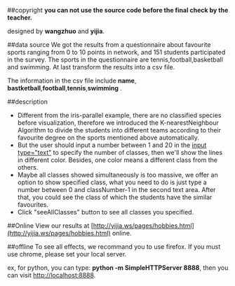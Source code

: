 ##copyright
__you can not use the source code before the final check by the teacher.__

designed by __wangzhuo__ and __yijia__.

##data source
We got the results from a questionnaire about favourite sports ranging from 0 to 10 points in network, and 151 students participated in the survey. The sports in the questionnaire are tennis,football,basketball and swimming. At last transform the results into a csv file.

The information in the csv file include __name__, __bastketball__,__football__,__tennis__,__swimming__ .


##description
*   Different from the iris-parallel example, there are no classified species before visualization, therefore we introduced the K-nearestNeighbour Algorithm to divide the students into different teams according to their favourite degree on the sports mentioned above automatically. 
*   But the user should input a number between 1 and 20 in the [input type="text"]() to specify the number of classes, then we'll show the lines in different color. Besides, one color means a different class from the others. 
*   Maybe all classes showed simultaneously is too massive, we offer an option to show specified class, what you need to do is just type a number between 0 and classNumber-1 in the second text area. After that, you could see the class of which the students have the similar favourites.
*   Click "seeAllClasses" button to see all classes you specified.

##Online
View our results at [http://yijia.ws/pages/hobbies.html](http://yijia.ws/pages/hobbies.html) online.

##offline
To see all effects, we recommand you to use firefox. If you must use chrome, please set your local server.

ex, for python, you can type: __python -m SimpleHTTPServer 8888__, then you can visit [http://localhost:8888](http://localhost:8888).

